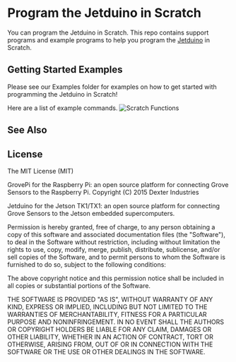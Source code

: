 # Program the Jetduino in Scratch

You can program the Jetduino in Scratch.  This repo contains support programs and example programs to help you program the [Jetduino](http://www.NeuroRoboticTech.com/Projects/Jetduino ) in Scratch.

## Getting Started Examples
Please see our Examples folder for examples on how to get started with programming the Jetduino in Scratch!

Here are a list of example commands.
![Scratch Functions](scratch_functions.png "Overview of functions in Scratch.")

## See Also

## License

The MIT License (MIT)

GrovePi for the Raspberry Pi: an open source platform for connecting Grove Sensors to the Raspberry Pi.
Copyright (C) 2015  Dexter Industries

Jetduino for the Jetson TK1/TX1: an open source platform for connecting 
Grove Sensors to the Jetson embedded supercomputers.

Permission is hereby granted, free of charge, to any person obtaining a copy
of this software and associated documentation files (the "Software"), to deal
in the Software without restriction, including without limitation the rights
to use, copy, modify, merge, publish, distribute, sublicense, and/or sell
copies of the Software, and to permit persons to whom the Software is
furnished to do so, subject to the following conditions:

The above copyright notice and this permission notice shall be included in
all copies or substantial portions of the Software.

THE SOFTWARE IS PROVIDED "AS IS", WITHOUT WARRANTY OF ANY KIND, EXPRESS OR
IMPLIED, INCLUDING BUT NOT LIMITED TO THE WARRANTIES OF MERCHANTABILITY,
FITNESS FOR A PARTICULAR PURPOSE AND NONINFRINGEMENT. IN NO EVENT SHALL THE
AUTHORS OR COPYRIGHT HOLDERS BE LIABLE FOR ANY CLAIM, DAMAGES OR OTHER
LIABILITY, WHETHER IN AN ACTION OF CONTRACT, TORT OR OTHERWISE, ARISING FROM,
OUT OF OR IN CONNECTION WITH THE SOFTWARE OR THE USE OR OTHER DEALINGS IN
THE SOFTWARE.